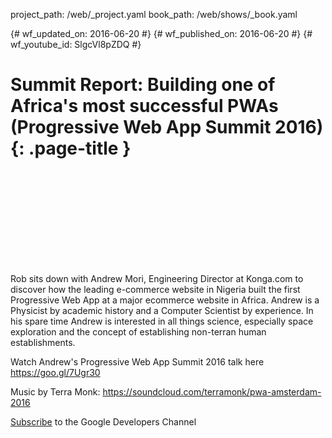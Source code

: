 project_path: /web/_project.yaml
book_path: /web/shows/_book.yaml

{# wf_updated_on: 2016-06-20 #}
{# wf_published_on: 2016-06-20 #}
{# wf_youtube_id: SlgcVl8pZDQ #}

# Summit Report: Building one of Africa's most successful PWAs (Progressive Web App Summit 2016) {: .page-title }


<div class="video-wrapper">
  <iframe class="devsite-embedded-youtube-video" data-video-id="SlgcVl8pZDQ"
          data-autohide="1" data-showinfo="0" frameborder="0" allowfullscreen>
  </iframe>
</div>


Rob sits down with Andrew Mori, Engineering Director at Konga.com to discover how the leading e-commerce website in Nigeria built the first Progressive Web App at a major ecommerce website in Africa. Andrew is a Physicist by academic history and a Computer Scientist by experience. In his spare time Andrew is interested in all things science, especially space exploration and the concept of establishing non-terran human establishments.

Watch Andrew's Progressive Web App Summit 2016 talk here https://goo.gl/7Ugr30

Music by Terra Monk: https://soundcloud.com/terramonk/pwa-amsterdam-2016

[Subscribe](https://goo.gl/LLLNvf) to the Google Developers Channel
